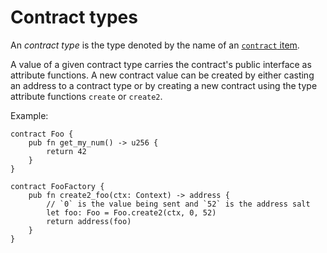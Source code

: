 # Contract types

An *contract type* is the type denoted by the name of an [`contract` item].

A value of a given contract type carries the contract's public interface as
attribute functions. A new contract value can be created by either casting
an address to a contract type or by creating a new contract using the type
attribute functions `create` or `create2`.

Example:

```fe
contract Foo {
    pub fn get_my_num() -> u256 {
        return 42
    }
}

contract FooFactory {
    pub fn create2_foo(ctx: Context) -> address {
        // `0` is the value being sent and `52` is the address salt
        let foo: Foo = Foo.create2(ctx, 0, 52)
        return address(foo)
    }
}
```

[`contract` item]: ../../items/contracts.md

